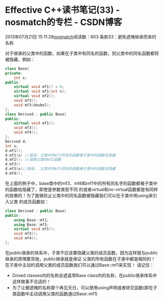 # Effective C++读书笔记(33) - nosmatch的专栏 - CSDN博客
2013年07月21日 15:11:28[nosmatch](https://me.csdn.net/HDUTigerkin)阅读数：603
条款33：避免遮掩继承而来的名称
> 
对于继承的父类中的函数，如果在子类中有同名的函数，则父类中的同名函数都将被隐藏，例如：
```cpp
class Base{
private:
	int x;
public:
	virtual void mf1() = 0;
	virtual void mf1(int x);
	virtual void mf2();
	void mf3();
	void mf3(doubel);
};
class Derived : public Base{
public:
	virtual void mf1();
	void mf3();
	void mf4();
};
Derived d;
int x;
d.mf1();
d.mf1(x) //错误，父类中的mf1同名的函数被子类中的函数名隐藏
d.mf2(); //调用父类的mf2函数
d.mf3()
d.mf3(x)//错误， 父类中的mf3同名的函数被子类中的函数名隐藏
d.mf4();
```
在上面的例子中，base类中的mf3、mf4和mf1中的所有同名字的函数都被子类中的函数给隐藏了，即使是参数类型不同
的或者virtual和no-virtual函数都是有同样的效果的！为了能够防止父类中的同名函数被隐藏我们可以在子类中用using来引入父类
的成员函数如：
> 
```cpp
class Derived : public Base{
public:
	using Base::mf1;
	using Base::mf3;
	virtual void mf1();
	void mf3();
	void mf4();
};
```
在public继承的体系中，子类不应该要隐藏父类的成员函数，因为这样就与public继承的原理要背驰，public继承就是保证
父类的所有函数在子类中都是相同的！在子类中主动的调用父类的成员函数我们可以通过Base::mf1来实现！
请记住：
- Drived classes内的名称会遮盖带Base class内的名称，在public继承体系中这样做事不合适的！
- 为了让被遮掩的名称那个再见天日，可以使用using声明或者转交函数(即在子类函数中主动调用父类的函数通过Base::mf1)
